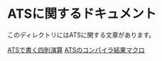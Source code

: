# ATSに関するドキュメント

このディレクトリにはATSに関する文章があります。

[ATSで書く四則演算](calc.md)
[ATSのコンパイラ結果マクロ](compiled_c_macro.md)
